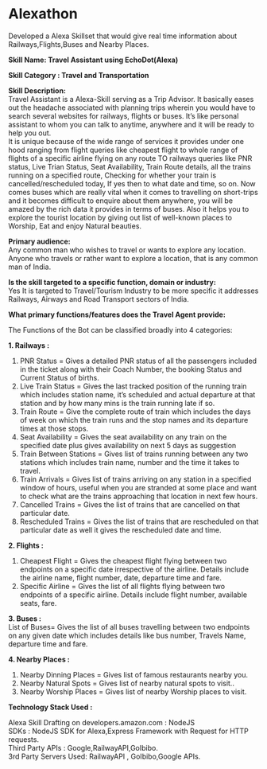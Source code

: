 # Alexathon
Developed a Alexa Skillset that would give real time information about Railways,Flights,Buses and Nearby Places.


<b>Skill Name: Travel Assistant using EchoDot(Alexa)</b>



<b>Skill Category : Travel and Transportation</b>


<b>Skill Description:</b><br>
Travel Assistant is a Alexa-Skill serving as a Trip Advisor. It basically eases out the headache associated with planning trips wherein you would have to search several websites for railways, flights or buses. It’s like personal assistant to whom you can talk to anytime, anywhere and it will be ready to help you out.<br>
It is unique because of the wide range of services it provides under one hood ranging from flight queries like cheapest flight to whole range of flights of a specific airline flying on any route TO railways queries like PNR status, Live Trian Status, Seat Availability, Train Route details, all the trains running on a specified route, Checking for whether your train is cancelled/rescheduled today, If yes then to what date and time, so on. Now comes buses which are really vital when it comes to travelling on short-trips and it becomes difficult to enquire about them anywhere, you will be amazed by the rich data it provides in terms of buses. Also it helps you to explore the tourist location by giving out list of well-known places to Worship, Eat and enjoy Natural beauties.<br>

<b>Primary audience: </b><br>
Any common man who wishes to travel or wants to explore any location. Anyone who travels or rather want to explore a location, that is any common man of India.


<b>Is the skill targeted to a specific function, domain or industry: </b><br>
Yes It is targeted to Travel/Tourism Industry to be more specific it addresses Railways, Airways and Road Transport sectors of India.

<b>What primary functions/features does the Travel Agent provide:</b><br>

The Functions of the Bot can be classified broadly into 4 categories:


<b>1. Railways :</b>

1.	PNR Status = Gives a detailed PNR status of all the passengers included in the ticket along with their Coach Number, the booking Status and Current Status of births.
2.	Live Train Status = Gives the last tracked position of the running train which includes station name, it’s scheduled and actual departure at that station and by how many mins is the train running late if so.
3.	Train Route = Give the complete route of train which includes the days of week on which the train runs and the stop names and its departure times at those stops.
4.	Seat Availability = Gives the seat availability on any train on the specified date plus gives availability on next 5 days as suggestion
5.	Train Between Stations = Gives list of trains running between any two stations which includes train name, number and the time it takes to travel.
6.	Train Arrivals = Gives list of trains arriving on any station in a specified window of hours, useful when you are stranded at some place and want to check what are the trains approaching that location in next few hours.
7.	Cancelled Trains = Gives the list of trains that are cancelled on that particular date.
8.	Rescheduled Trains = Gives the list of trains that are rescheduled on that particular date as well it gives the rescheduled date and time.


<b>2. Flights :</b>
1.	Cheapest Flight = Gives the cheapest flight flying between two endpoints on a specific date irrespective of the airline. Details include the airline name, flight number, date, departure time and fare.
2.	Specific Airline = Gives the list of all flights flying between two endpoints of a specific airline. Details include flight number, available seats, fare.


<b>3. Buses :</b><br>
List of Buses= Gives the list of all buses travelling between two endpoints on any given date which includes details like bus number, Travels Name, departure time and fare.


<b>4. Nearby Places :</b>

1.	Nearby Dinning Places = Gives list of famous restaurants nearby you.
2.	Nearby Natural Spots = Gives list of nearby natural spots to visit..
3.	Nearby Worship Places = Gives list of nearby Worship places to visit.



<b>Technology Stack Used :</b>

Alexa Skill Drafting on developers.amazon.com : NodeJS<br>
SDKs : NodeJS SDK for Alexa,Express Framework with Request for HTTP requests.<br>
Third Party APIs : Google,RailwayAPI,GoIbibo. <br>
3rd Party Servers Used: RailwayAPI , GoIbibo,Google APIs.<br>




